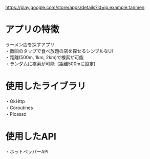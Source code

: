 https://play.google.com/store/apps/details?id=jp.example.tanmen

# アプリの特徴  
ラーメン店を探すアプリ  
・数回のタップで食べ放題の店を探せるシンプルなUI  
・距離(500m, 1km, 2km)で検索が可能  
・ランダムに検索が可能（距離500mに設定)  

# 使用したライブラリ
・OkHttp  
・Coroutines  
・Picasso  

# 使用したAPI
・ホットペッパーAPI
